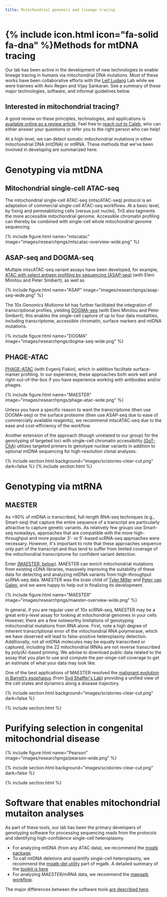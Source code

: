 ```yaml
---
title: Mitochondrial genomics and lineage tracing
---
```


# {% include icon.html icon="fa-solid fa-dna" %}Methods for mtDNA tracing

Our lab has been active in the development of new technologies to enable
lineage tracing in humans via mitochondrial DNA mutations. Most of these works have been 
collaborative efforts with the [Leif Ludwig](https://www.mdc-berlin.de/ludwig) Lab
while we were trainees with Aviv Regev and Vijay Sankaran. See a summary of these
major technologies, software, and informal guidelines below. 


## Interested in mitochondrial tracing? 

A good review on these principles, technologies, and applications
is [available online as a review article](https://www.nature.com/articles/s41588-024-01794-8).
Feel free to [reach out to Caleb](mailto:lareauc@mskcc.org), who can either answer your questions
or refer you to the right person who can help! 

At a high level, we can detect somatic mitochondrial mutations in either mitochondrial DNA (mtDNA) or 
mtRNA. These methods that we've been involved in developing are summarized here:

# Genotyping via mtDNA

## Mitochondrial single-cell ATAC-seq

The mitochondrial single-cell ATAC-seq (mtscATAC-seq) protocol is an adaptation of 
commercial single-cell ATAC-seq workflows. At a basic level, by fixing and permeabilizing
cells (versus just nuclei), Tn5 also tagments the more accessible mitochondrial genome.
Accessible chromatin profiling can thereby be combined with single-cell whole mitochondrial genome sequencing.

{% include figure.html name="mtscatac" image="images/researchpngs/mtscatac-overview-wide.png" %}


## ASAP-seq and DOGMA-seq


Multiple mtscATAC-seq variant assays have been developed, for example,
[ATAC with select antigen profiling by sequencing (ASAP-seq)](https://www.nature.com/articles/s41587-021-00927-2) (with Eleni Mimitou and Peter Smibert); 
as well as 

{% include figure.html name="ASAP" image="images/researchpngs/asap-seq-wide.png" %}


The 10x Genomics Multiome kit has further facilitated the integration of transcriptional profiles,
yielding [DOGMA-seq](https://www.nature.com/articles/s41587-021-00927-2) (with Eleni Mimitou and Peter Smibert); 
this enables the single-cell capture of up to four data modalities, including transcriptome,
accessible chromatin, surface markers and mtDNA mutations.

{% include figure.html name="DOGMA" image="images/researchpngs/dogma-seq-wide.png" %}


## PHAGE-ATAC
[PHAGE-ATAC](https://www.nature.com/articles/s41587-021-01065-5) (with Evgenij Fiskin),
which in addition facilitate surface-marker profiling. In our experience, these approaches both work well 
and right-out-of-the-box if you have experience working with antibodies and/or phages. 

{% include figure.html name="MAESTER" image="images/researchpngs/phage-atac-wide.png" %}


Unless you have a specific reason to want the transcriptome (then use DOGMA-seq) or 
the surface proteome (then use ASAP-seq due to ease of commercially available reagents),
we recommend mtscATAC-seq due to the ease 
and cost-efficiency of the workflow. 


Another extension of the approach (though unrelated to our group) for the genotyping of 
targeted loci with single-cell chromatin accessibility [(GoT-ChA)](https://www.nature.com/articles/s41586-024-07388-y)
utilizes targeted primers to genotype nuclear variants in addition to optional mtDNA sequencing for high-resolution clonal analyses.


{% include section.html background="images/scistories-clear-cut.png" dark=false %}
{% include section.html %}

# Genotyping via mtRNA

## MAESTER
As >90% of mtDNA is transcribed, full-length RNA-seq techniques (e.g., Smart-seq) that capture
the entire sequence of a transcript are particularly attractive to capture genetic variants.
As relatively few groups use Smart-seq nowadays, approaches that are compatible with 
the more high-throughput and more popular 3′- or 5′-based scRNA-seq approaches were necessary. 
However, it's important to note that these approaches sequence 
only part of the transcript and thus tend to suffer from limited coverage of the mitochondrial
transcriptome for confident variant detection.

Enter [(MAESTER, below)](https://pubmed.ncbi.nlm.nih.gov/35210612/).
MAESTER can enrich mitochondrial mutations from existing cDNA libraries,
massively improving the suitability of these data for detecting and analyzing mtDNA
variants from high-throughput scRNA-seq data. 
MAESTER was the brain child of 
[Tyler Miller](https://tymillerlab.org/) and [Peter van Galen](https://vangalenlab.bwh.harvard.edu/), 
and we were happy to help out in finalizing its development. 

{% include figure.html name="MAESTER" image="images/researchpngs/maester-overview-wide.png" %}


In general, if you are regular user of 10x scRNA-seq, MAESTER may be a great entry-level 
assay for looking at mitochondrial genomes in your cells
However, there are a few noteworthy limitations of genotyping mitochondrial mutations from RNA alone.
First, note a high degree of inherent transcriptional error of the mitochondrial RNA polymerase,
which we have observed will lead to false-positive heteroplasmy detection. 
Additionally, not all mtDNA molecules may be equally transcribed or captured, including 
the 22 mitochondrial tRNAs are not reverse transcribed by poly(A)-based priming. 
We advise to download public data related to the assay that you plan to use
and compute the per-singe-cell coverage to get an estimate of what your data may look like. 

One of the best applications of MAESTER resolved the 
[malignant evolution in Barrett’s esophagus](https://pmc.ncbi.nlm.nih.gov/articles/PMC9900873/)
(from [Syd Shaffer's Lab](https://www.sydshafferlab.com/)) providing a unified view of the cell
states and dynamics along a disease trajectory.


{% include section.html background="images/scistories-clear-cut.png" dark=false %}

{% include section.html %}


# Purifying selection in congenital mitochondrial disease

{% include figure.html name="Pearson" image="images/researchpngs/pearson-wide.png" %}



{% include section.html background="images/scistories-clear-cut.png" dark=false %}

{% include section.html %}

# Software that enables mitochondrial mutaiton analyses

As part of these tools, our lab has been the primary developers of genotyping software for processing sequencing reads 
from the protocols and identifying high-confidence single-cell heteroplasmy. 

- For analyzing mtDNA (from any ATAC data), we recommend the [mgatk package](https://github.com/caleblareau/mgatk).
- To call mtDNA deletions and quantify single-cell heteroplasmy, we recommend the [mgatk-del utility](https://github.com/caleblareau/mgatk) part of mgatk. A detailed summary of the [toolkit is here](https://github.com/caleblareau/mgatk/wiki/Large-deletion-calling-and-heteroplasmy-estimation)
- For analyzing MAESTER/mRNA data, we recommend the [maegatk workflow](https://github.com/caleblareau/maegatk).

The major differences between the software tools [are described here](https://github.com/caleblareau/maegatk/wiki/FAQ).



